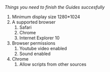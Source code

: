 _Things you need to finish the Guides succesfully_

1. Minimum display size 1280*1024
1. A supported browser  
	1. Safari  
	1. Chrome  
	1. Internet Explorer 10  
1. Browser permissions  
	1. Youtube video enabled  
	1. Sound enabled  
1. Chrome
	1. Allow scripts from other sources  
